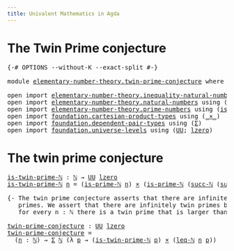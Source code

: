 ```yaml
---
title: Univalent Mathematics in Agda
---
```


# The Twin Prime conjecture

<pre class="Agda"><a id="84" class="Symbol">{-#</a> <a id="88" class="Keyword">OPTIONS</a> <a id="96" class="Pragma">--without-K</a> <a id="108" class="Pragma">--exact-split</a> <a id="122" class="Symbol">#-}</a>

<a id="127" class="Keyword">module</a> <a id="134" href="elementary-number-theory.twin-prime-conjecture.html" class="Module">elementary-number-theory.twin-prime-conjecture</a> <a id="181" class="Keyword">where</a>

<a id="188" class="Keyword">open</a> <a id="193" class="Keyword">import</a> <a id="200" href="elementary-number-theory.inequality-natural-numbers.html" class="Module">elementary-number-theory.inequality-natural-numbers</a> <a id="252" class="Keyword">using</a> <a id="258" class="Symbol">(</a><a id="259" href="elementary-number-theory.inequality-natural-numbers.html#1431" class="Function">leq-ℕ</a><a id="264" class="Symbol">)</a>
<a id="266" class="Keyword">open</a> <a id="271" class="Keyword">import</a> <a id="278" href="elementary-number-theory.natural-numbers.html" class="Module">elementary-number-theory.natural-numbers</a> <a id="319" class="Keyword">using</a> <a id="325" class="Symbol">(</a><a id="326" href="elementary-number-theory.natural-numbers.html#1444" class="Datatype">ℕ</a><a id="327" class="Symbol">;</a> <a id="329" href="elementary-number-theory.natural-numbers.html#1478" class="InductiveConstructor">succ-ℕ</a><a id="335" class="Symbol">)</a>
<a id="337" class="Keyword">open</a> <a id="342" class="Keyword">import</a> <a id="349" href="elementary-number-theory.prime-numbers.html" class="Module">elementary-number-theory.prime-numbers</a> <a id="388" class="Keyword">using</a> <a id="394" class="Symbol">(</a><a id="395" href="elementary-number-theory.prime-numbers.html#1945" class="Function">is-prime-ℕ</a><a id="405" class="Symbol">)</a>
<a id="407" class="Keyword">open</a> <a id="412" class="Keyword">import</a> <a id="419" href="foundation.cartesian-product-types.html" class="Module">foundation.cartesian-product-types</a> <a id="454" class="Keyword">using</a> <a id="460" class="Symbol">(</a><a id="461" href="foundation-core.cartesian-product-types.html#577" class="Function Operator">_×_</a><a id="464" class="Symbol">)</a>
<a id="466" class="Keyword">open</a> <a id="471" class="Keyword">import</a> <a id="478" href="foundation.dependent-pair-types.html" class="Module">foundation.dependent-pair-types</a> <a id="510" class="Keyword">using</a> <a id="516" class="Symbol">(</a><a id="517" href="foundation-core.dependent-pair-types.html#502" class="Record">Σ</a><a id="518" class="Symbol">)</a>
<a id="520" class="Keyword">open</a> <a id="525" class="Keyword">import</a> <a id="532" href="foundation.universe-levels.html" class="Module">foundation.universe-levels</a> <a id="559" class="Keyword">using</a> <a id="565" class="Symbol">(</a><a id="566" href="foundation-core.universe-levels.html#222" class="Primitive">UU</a><a id="568" class="Symbol">;</a> <a id="570" href="Agda.Primitive.html#764" class="Primitive">lzero</a><a id="575" class="Symbol">)</a>
</pre>
# The twin prime conjecture

<pre class="Agda"><a id="is-twin-prime-ℕ"></a><a id="619" href="elementary-number-theory.twin-prime-conjecture.html#619" class="Function">is-twin-prime-ℕ</a> <a id="635" class="Symbol">:</a> <a id="637" href="elementary-number-theory.natural-numbers.html#1444" class="Datatype">ℕ</a> <a id="639" class="Symbol">→</a> <a id="641" href="foundation-core.universe-levels.html#222" class="Primitive">UU</a> <a id="644" href="Agda.Primitive.html#764" class="Primitive">lzero</a>
<a id="650" href="elementary-number-theory.twin-prime-conjecture.html#619" class="Function">is-twin-prime-ℕ</a> <a id="666" href="elementary-number-theory.twin-prime-conjecture.html#666" class="Bound">n</a> <a id="668" class="Symbol">=</a> <a id="670" class="Symbol">(</a><a id="671" href="elementary-number-theory.prime-numbers.html#1945" class="Function">is-prime-ℕ</a> <a id="682" href="elementary-number-theory.twin-prime-conjecture.html#666" class="Bound">n</a><a id="683" class="Symbol">)</a> <a id="685" href="foundation-core.cartesian-product-types.html#577" class="Function Operator">×</a> <a id="687" class="Symbol">(</a><a id="688" href="elementary-number-theory.prime-numbers.html#1945" class="Function">is-prime-ℕ</a> <a id="699" class="Symbol">(</a><a id="700" href="elementary-number-theory.natural-numbers.html#1478" class="InductiveConstructor">succ-ℕ</a> <a id="707" class="Symbol">(</a><a id="708" href="elementary-number-theory.natural-numbers.html#1478" class="InductiveConstructor">succ-ℕ</a> <a id="715" href="elementary-number-theory.twin-prime-conjecture.html#666" class="Bound">n</a><a id="716" class="Symbol">)))</a>

<a id="721" class="Comment">{- The twin prime conjecture asserts that there are infinitely many twin
   primes. We assert that there are infinitely twin primes by asserting that
   for every n : ℕ there is a twin prime that is larger than n. -}</a>

<a id="twin-prime-conjecture"></a><a id="939" href="elementary-number-theory.twin-prime-conjecture.html#939" class="Function">twin-prime-conjecture</a> <a id="961" class="Symbol">:</a> <a id="963" href="foundation-core.universe-levels.html#222" class="Primitive">UU</a> <a id="966" href="Agda.Primitive.html#764" class="Primitive">lzero</a>
<a id="972" href="elementary-number-theory.twin-prime-conjecture.html#939" class="Function">twin-prime-conjecture</a> <a id="994" class="Symbol">=</a>
  <a id="998" class="Symbol">(</a><a id="999" href="elementary-number-theory.twin-prime-conjecture.html#999" class="Bound">n</a> <a id="1001" class="Symbol">:</a> <a id="1003" href="elementary-number-theory.natural-numbers.html#1444" class="Datatype">ℕ</a><a id="1004" class="Symbol">)</a> <a id="1006" class="Symbol">→</a> <a id="1008" href="foundation-core.dependent-pair-types.html#502" class="Record">Σ</a> <a id="1010" href="elementary-number-theory.natural-numbers.html#1444" class="Datatype">ℕ</a> <a id="1012" class="Symbol">(λ</a> <a id="1015" href="elementary-number-theory.twin-prime-conjecture.html#1015" class="Bound">p</a> <a id="1017" class="Symbol">→</a> <a id="1019" class="Symbol">(</a><a id="1020" href="elementary-number-theory.twin-prime-conjecture.html#619" class="Function">is-twin-prime-ℕ</a> <a id="1036" href="elementary-number-theory.twin-prime-conjecture.html#1015" class="Bound">p</a><a id="1037" class="Symbol">)</a> <a id="1039" href="foundation-core.cartesian-product-types.html#577" class="Function Operator">×</a> <a id="1041" class="Symbol">(</a><a id="1042" href="elementary-number-theory.inequality-natural-numbers.html#1431" class="Function">leq-ℕ</a> <a id="1048" href="elementary-number-theory.twin-prime-conjecture.html#999" class="Bound">n</a> <a id="1050" href="elementary-number-theory.twin-prime-conjecture.html#1015" class="Bound">p</a><a id="1051" class="Symbol">))</a>
</pre>